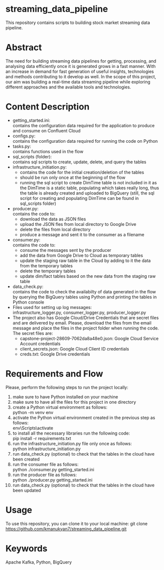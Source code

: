 # streaming_data_pipeline
This repository contains scripts to building stock market streaming data pipeline. 

# Abstract
The need for building streaming data pipelines for getting, processing, and analysing data efficiently once it is generated grows in a fast manner. With an increase in demand for fast generation of useful insights, technologies and methods contributing to it develop as well. In the scope of this project, our aim was building a real-time data streaming pipeline while exploring different approaches and the available tools and technologies.

# Content Description

- getting_started.ini: <br>
      contains the configuration data required for the application to produce and consume on Confluent Cloud
- configs.py: <br>
      contains the configuration data required for running the code on Python
- tasks.py: <br>
      contains functions used in the flow 
- sql_scripts (folder): <br>
      contains sql scripts to create, update, delete, and query the tables
- infrastructure_initiation.py: <br>
    * contains the code for the initial creation/deletion of the tables <br>
    * should be run only once at the beginning of the flow <br>
    * running the sql script to create DimTime table is not included in it as the DimTime is a static table, populating which takes really long, thus the table is already created and uploaded to BigQuery (still, the sql script for creating and populating DimTime can be found in sql_scripts folder)     
- producer.py: <br>
 contains the code to: <br>
     * download the data as JSON files <br>
     * upload the JSON fles from local directory to Google Drive <br>
     * delete the files from local directory <br>
     * produce a message and sent it to the consumer as a filename
- consumer.py: <br>
  contains the code to: <br>
     * consume the messages sent by the producer <br>
     * add the data from Google Drive to Cloud as temporary tables <br>
     * update the staging raw table in the Cloud by adding to it the data from the temporary tables <br>
     * delete the temporary tables <br>
     * update dim/fact tables based on the new data from the staging raw table <br>
- data_check.py: <br>
      contains the code to check the availabilty of data generated in the flow by querying the BigQuery tables using Python and printing the tables in Python             console
- Files used for setting up log messages: <br>
      infrastructure_logger.py, consumer_logger.py, producer_logger.py
- The project also has Google Cloud/Drive Credentials that are secret files and are delivered by email. Please, download the files from the email message and place the files in the project folder when running the code. The secret files are:
     * capstone-project-28609-7062da8a48e0.json: Google Cloud Service Account credentials
     * client_secrets.json: Google Cloud Client ID credentials
     * creds.txt: Google Drive credentials
       
# Requirements and Flow

Please, perform the following steps to run the project locally:

1) make sure to have Python installed on your machine
2) make sure to have all the files for this project in one directory
3) create a Python virtual environment as follows: <br>
     python -m venv env
4) activate the Python virtual environment created in the previous step as follows: <br>
     env\Scripts\activate
5) to install all the necessary libraries run the following code: <br>
     pip install -r requirements.txt
6) run the infrastructure_initiation.py file only once as follows: <br>
     python infrastructure_initiation.py 
7) run data_check.py (optional) to check that the tables in the cloud have been created 
8) run the consumer file as follows: <br>
      python ./consumer.py getting_started.ini
9) run the producer file as follows: <br>
      python ./producer.py getting_started.ini
10) run data_check.py (optional) to check that the tables in the cloud have been updated 

# Usage
To use this repository, you can clone it to your local machine: git clone https://github.com/kmanukyan7/streaming_data_pipeline.git

# Keywords
Apache Kafka, Python, BigQuery
